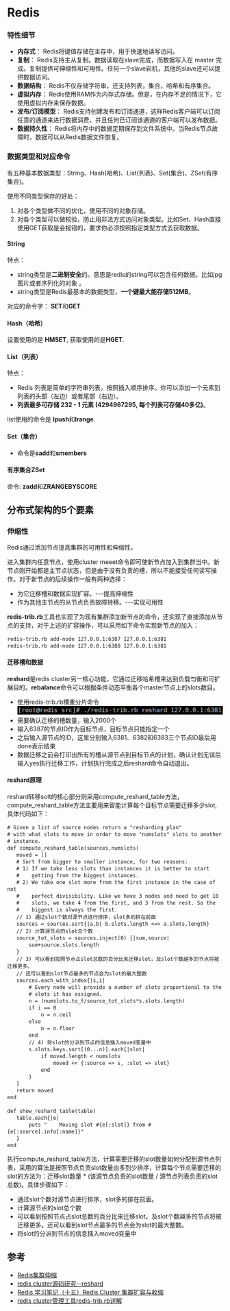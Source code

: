 # Redis
### 特性细节
- **内存式**： Redis将键值存储在主存中，用于快速地读写访问。
- **复制**： Redis支持主从复制。数据读取在slave完成，而数据写入在 master 完成。复制提供可伸缩性和可用性。任何一个slave宕机，其他的slave还可以提供数据访问。
- **数据结构**： Redis不仅存储字符串，还支持列表，集合，哈希和有序集合。
- **虚拟内存**： Redis使用RAM作为内存式存储。但是，在内存不足的情况下，它使用虚拟内存来保存数据。
- **发布/订阅模型**： Redis支持创建发布和订阅通道，这样Redis客户端可以订阅任意的通道来进行数据消费，并且任何已订阅该通道的客户端可以发布数据。
- **数据持久性**： Redis将内存中的数据定期保存到文件系统中。当Redis节点故障时，数据可以从Redis数据文件恢复。

### 数据类型和对应命令
有五种基本数据类型：String、Hash(哈希)、List(列表)、Set(集合)、ZSet(有序集合)。

使用不同类型保存的好处：

1. 对各个类型做不同的优化，使用不同的对象存储。
2. 对各个类型可以做校验，防止用非法方式访问对象类型。比如Set、Hash直接使用GET获取是会报错的，要求你必须按照指定类型方式去获取数据。

#### String
特点：

- string类型是**二进制安全**的。意思是redis的string可以包含任何数据。比如jpg图片或者序列化的对象 。
- string类型是Redis最基本的数据类型，**一个键最大能存储512MB**。

对应的命令字： **SET**和**GET**

#### Hash（哈希）
设置使用的是 **HMSET**, 获取使用的是**HGET**. 

#### List（列表）

特点：

- Redis 列表是简单的字符串列表，按照插入顺序排序。你可以添加一个元素到列表的头部（左边）或者尾部（右边）。 
- **列表最多可存储 232 - 1 元素 (4294967295, 每个列表可存储40多亿)**。


list使用的命令是 **lpush**和**lrange**.

#### Set（集合）

- 命令是**sadd**和**smembers**

#### 有序集合ZSet

命令: **zadd**和**ZRANGEBYSCORE**


## 分布式架构的5个要素
### 伸缩性
Redis通过添加节点提高集群的可用性和伸缩性。

进入集群内任意节点，使用cluster meeet命令即可使新节点加入到集群当中。新节点刚开始都是主节点状态，但是由于没有负责的槽，所以不能接受任何读写操作。对于新节点的后续操作一般有两种选择：

- 为它迁移槽和数据实现扩容。---提高伸缩性
- 作为其他主节点的从节点负责故障转移。---实现可用性

**redis-trib.rb**工具也实现了为现有集群添加新节点的命令，还实现了直接添加从节点的支持，对于上述的扩容操作，可以采用如下命令实现新节点的加入：

```
redis-trib.rb add-node 127.0.0.1:6387 127.0.0.1:6381
redis-trib.rb add-node 127.0.0.1:6388 127.0.0.1:6381
```


#### 迁移槽和数据
**reshard**是redis cluster另一核心功能，它通过迁移哈希槽来达到负载匀衡和可扩展目的。**rebalance**命令可以根据条件动态平衡各个master节点上的slots数目。

- 使用redis-trib.rb槽重分片命令
![](../images/15277346420434.jpg)
- 需要确认迁移的槽数量，输入2000个
- 输入6387的节点ID作为目标节点，目标节点只能指定一个
- 之后输入源节点的ID，这里分别输入6381、6382和6383三个节点ID最后用done表示结束
- 数据迁移之前会打印出所有的槽从源节点到目标节点的计划，确认计划无误后输入yes执行迁移工作，计划执行完成之后reshard命令自动退出。

#### reshard原理
reshard转移solt的核心部分则采用compute_reshard_table方法，compute_reshard_table方法主要用来智能计算每个目标节点需要迁移多少slot, 具体代码如下： 

```
# Given a list of source nodes return a "resharding plan"
# with what slots to move in order to move "numslots" slots to another
# instance.
def compute_reshard_table(sources,numslots)
   moved = []
   # Sort from bigger to smaller instance, for two reasons:
   # 1) If we take less slots than instances it is better to start
   #    getting from the biggest instances.
   # 2) We take one slot more from the first instance in the case of not
   #    perfect divisibility. Like we have 3 nodes and need to get 10
   #    slots, we take 4 from the first, and 3 from the rest. So the
   #    biggest is always the first.
   // 1) 通过slot个数对源节点进行排序，slot多的排在前面
   sources = sources.sort{|a,b| b.slots.length <=> a.slots.length}
   // 2) 计算源节点的slot总个数
   source_tot_slots = sources.inject(0) {|sum,source|
       sum+source.slots.length
   }
   // 3) 可以看到按照节点占slot总数的百分比来迁移slot，及slot个数越多的节点将被迁移更多。
   // 还可以看到slot节点最多的节点会为slot的最大整数
   sources.each_with_index{|s,i|
       # Every node will provide a number of slots proportional to the
       # slots it has assigned.
       n = (numslots.to_f/source_tot_slots*s.slots.length)
       if i == 0
           n = n.ceil
       else
           n = n.floor
       end
       // 4) 将slot的分派到节点的信息插入moved变量中
       s.slots.keys.sort[(0...n)].each{|slot|
           if moved.length < numslots
               moved << {:source => s, :slot => slot}
           end
       }
   }
   return moved
end

def show_reshard_table(table)
   table.each{|e|
       puts "    Moving slot #{e[:slot]} from #{e[:source].info[:name]}"
   }
end
```

执行compute_reshard_table方法，计算需要迁移的slot数量如何分配到源节点列表，采用的算法是按照节点负责slot数量由多到少排序，计算每个节点需要迁移的slot的方法为：迁移slot数量 * (该源节点负责的slot数量 / 源节点列表负责的slot总数)。具体步骤如下：

- 通过slot个数对源节点进行排序，slot多的排在前面。
- 计算源节点的slot总个数
- 可以看到按照节点占slot总数的百分比来迁移slot，及slot个数越多的节点将被迁移更多。还可以看到slot节点最多的节点会为slot的最大整数。
- 将slot的分派到节点的信息插入moved变量中

## 参考

- [Redis集群伸缩](https://www.cnblogs.com/skyer5217/p/8994390.html)
- [redis cluster源码研究--reshard](https://blog.csdn.net/whycold/article/details/42585967)
- [Redis 学习笔记（十五）Redis Cluster 集群扩容与收缩](https://blog.csdn.net/men_wen/article/details/72896682)
- [redis cluster管理工具redis-trib.rb详解](http://weizijun.cn/2016/01/08/redis%20cluster%E7%AE%A1%E7%90%86%E5%B7%A5%E5%85%B7redis-trib-rb%E8%AF%A6%E8%A7%A3/)


